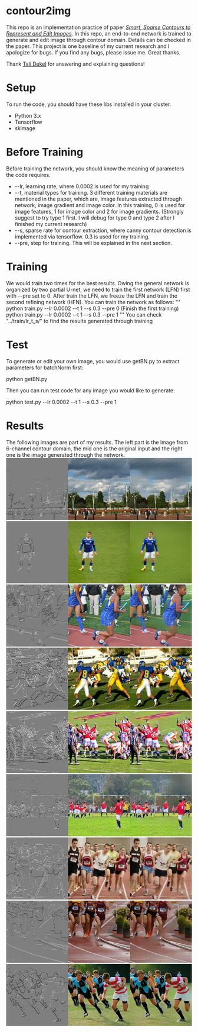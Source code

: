# contour2img
This repo is an implementation practice of paper [*Smart, Sparse Contours to Represent and Edit Images*](https://arxiv.org/abs/1712.08232). In this repo, an end-to-end network is trained to generate and edit image through contour domain. Details can be checked in the paper. This project is one baseline of my current research and I apologize for bugs. If you find any bugs, please issue me. Great thanks.

Thank [Tali Dekel](http://people.csail.mit.edu/talidekel/) for answering and explaining questions!

# Setup
  To run the code, you should have these libs installed in your cluster.
  * Python 3.x
  * Tensorflow
  * skimage
  
# Before Training
  Before training the network, you should know the meaning of parameters the code requires.
  * --lr, learning rate, where 0.0002 is used for my training
  * --t, material types for training. 3 different training materials are mentioned in the paper, which are, image features extracted through network, image gradient and image color. In this training, 0 is used for image features, 1 for image color and 2 for image gradients. (Strongly suggest to try type 1 first. I will debug for type 0 and type 2 after I finished my current research)
  * --s, sparse rate for contour extraction, where canny contour detection is implemented via tensorflow. 0.3 is used for my training.
  * --pre, step for training. This will be explained in the next section.

# Training
  We would train two times for the best results. Owing the general network is organized by two partial U-net, we need to train the first network (LFN) first with --pre set to 0. After train the LFN, we freeze the LFN and train the second refining network (HFN).
  You can train the network as follows:
  '''
  python train.py --lr 0.0002 --t 1 --s 0.3 --pre 0
  (Finish the first training)
  python train.py --lr 0.0002 --t 1 --s 0.3 --pre 1
  '''
  You can check "../train/lr_t_s/" to find the results generated through training
  
# Test
  To generate or edit your own image, you would use getBN.py to extract parameters for batchNorm first:
  
  python getBN.py
  
  Then you can run test code for any image you would like to generate:
  
  python test.py --lr 0.0002 --t 1 --s 0.3 --pre 1
  
# Results
  The following images are part of my results. The left part is the image from 6-channel contour domain, the mid one is the original input and the right one is the image generated through the network.
  ![0](sample/combine_0.jpg)
  ![1](sample/combine_1.jpg)
  ![2](sample/combine_2.jpg)
  ![3](sample/combine_3.jpg)
  ![4](sample/combine_4.jpg)
  ![5](sample/combine_5.jpg)
  ![6](sample/combine_6.jpg)
  ![7](sample/combine_7.jpg)
  ![8](sample/combine_8.jpg)
